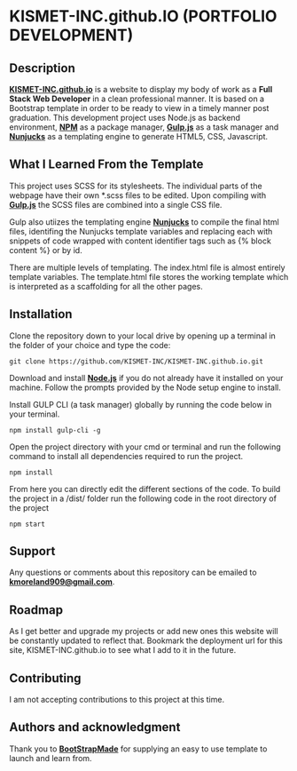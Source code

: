 # KISMET-INC.github.IO (PORTFOLIO DEVELOPMENT)


## Description
**[KISMET-INC.github.io](https://kismet-inc.github.io/index.html)** is a website to display my body of work as a **Full Stack Web Developer** in a clean professional manner. It is based on a Bootstrap template in order to be ready to view in a timely manner post graduation. This development project uses Node.js as backend environment, **[NPM](https://nodejs.org/en/)** as a package manager, **[Gulp.js](https://gulpjs.com/)** as a task manager and **[Nunjucks](https://mozilla.github.io/nunjucks/)** as a templating engine to generate HTML5, CSS, Javascript. 


## What I Learned From the Template
This project uses SCSS  for its stylesheets. The individual parts of the webpage have their own *.scss files to be edited. Upon compiling with **[Gulp.js](https://gulpjs.com/)** the SCSS files are combined into a single CSS file. 

Gulp also utiizes the templating engine **[Nunjucks](https://mozilla.github.io/nunjucks/)** to compile the final html files, identifing the Nunjucks template variables and replacing each with snippets of code wrapped with content identifier tags such as {% block content %} or by id. 

There are multiple levels of templating. The index.html file is almost entirely template variables. The template.html file stores the working template which is interpreted as a scaffolding for all the other pages. 


## Installation

   Clone the repository down to your local drive by opening up a terminal in the folder of your choice and type the code: 
   

    git clone https://github.com/KISMET-INC/KISMET-INC.github.io.git

Download and install **[Node.js](https://nodejs.org/en/)** if you do not already have it installed on your machine. Follow the prompts provided by the Node setup engine to install. 

Install GULP CLI (a task manager) globally by running the code below in your terminal.

    npm install gulp-cli -g

Open the project directory with your cmd or terminal and run the following command to install all dependencies required to run the project.
   
    npm install

   From here you can directly edit the different sections of the code.
   To build the project in a /dist/ folder run the following code in the root directory of the project

    npm start




## Support
Any questions or comments about this repository can be emailed to **kmoreland909@gmail.com**.

## Roadmap
As I get better and upgrade my projects or add new ones this website will be constantly updated to reflect that. Bookmark the deployment url for this site, KISMET-INC.github.io to see what I add to it in the future.

## Contributing
I am not accepting contributions to this project at this time.

## Authors and acknowledgment
Thank you to **[BootStrapMade](https://bootstrapmade.com/)** for supplying an easy to use template to launch and learn from.
